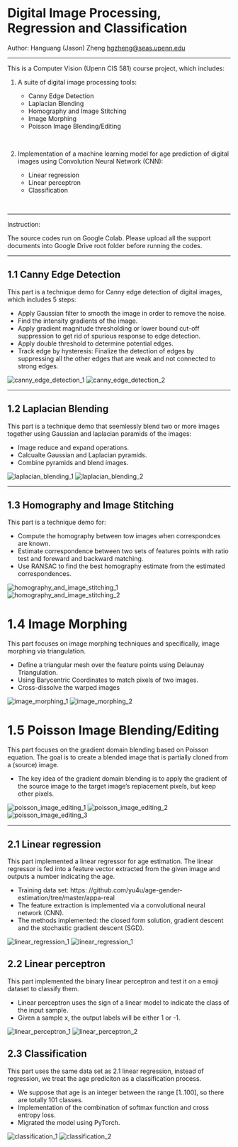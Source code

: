 # Digital Image Processing, Regression and Classification

Author: Hanguang (Jason) Zheng hgzheng@seas.upenn.edu

---

This is a Computer Vision (Upenn CIS 581) course project, which includes:

1. A suite of digital image processing tools:

   - Canny Edge Detection
   - Laplacian Blending
   - Homography and Image Stitching
   - Image Morphing
   - Poisson Image Blending/Editing

&nbsp;

2. Implementation of a machine learning model for age prediction of digital images using Convolution Neural Network (CNN):

   - Linear regression
   - Linear perceptron
   - Classification

&nbsp;

---

Instruction:

The source codes run on Google Colab. Please upload all the support documents into Google Drive root folder before running the codes.

---

## 1.1 Canny Edge Detection

This part is a technique demo for Canny edge detection of digital images, which includes 5 steps:

- Apply Gaussian filter to smooth the image in order to remove the noise.
- Find the intensity gradients of the image.
- Apply gradient magnitude thresholding or lower bound cut-off suppression to get rid of spurious response to edge detection.
- Apply double threshold to determine potential edges.
- Track edge by hysteresis: Finalize the detection of edges by suppressing all the other edges that are weak and not connected to strong edges.

![canny_edge_detection_1](./images/canny_edge_detection_1.png)
![canny_edge_detection_2](./images/canny_edge_detection_2.png)

---

## 1.2 Laplacian Blending

This part is a technique demo that seemlessly blend two or more images together using Gaussian and laplacian paramids of the images:

- Image reduce and expand operations.
- Calcualte Gaussian and Laplacian pyramids.
- Combine pyramids and blend images.

![laplacian_blending_1](./images/laplacian_blending_1.png)
![laplacian_blending_2](./images/laplacian_blending_2.png)

---

## 1.3 Homography and Image Stitching

This part is a technique demo for:

- Compute the homography between tow images when correspondces are known.
- Estimate correspondence between two sets of features points with ratio test and foreward and backward matching.
- Use RANSAC to find the best homography estimate from the estimated correspondences.

![homography_and_image_stitching_1](./images/homography_and_image_stitching_1.png)
![homography_and_image_stitching_2](./images/homography_and_image_stitching_2.png)

# 1.4 Image Morphing

This part focuses on image morphing techniques and specifically, image morphing
via triangulation.

- Define a triangular mesh over the feature points using Delaunay Triangulation.
- Using Barycentric Coordinates to match pixels of two images.
- Cross-dissolve the warped images

![image_morphing_1](./images/image_morphing_1.png)
![image_morphing_2](./images/image_morphing_2.png)

# 1.5 Poisson Image Blending/Editing

This part focuses on the gradient domain blending based on Poisson equation. The goal is to create a blended image that is partially cloned from
a (source) image.

- The key idea of the gradient domain blending is to apply the gradient of the source image to the target image’s replacement pixels, but keep other pixels.

![poisson_image_editing_1](./images/poisson_image_editing_1.png)
![poisson_image_editing_2](./images/poisson_image_editing_2.png)
![poisson_image_editing_3](./images/poisson_image_editing_3.png)

---

## 2.1 Linear regression

This part implemented a linear regressor for age estimation. The
linear regressor is fed into a feature vector extracted from the given image and outputs a number indicating the age.

- Training data set: https:
  //github.com/yu4u/age-gender-estimation/tree/master/appa-real
- The feature extraction is implemented via a convolutional neural network (CNN).
- The methods implemented: the closed form solution, gradient descent and the stochastic gradient descent (SGD).

![linear_regression_1](./images/linear_regression_1.png)
![linear_regression_1](./images/linear_regression_2.png)

## 2.2 Linear perceptron

This part implemented the binary linear perceptron and test it on a emoji dataset to classify them.

- Linear perceptron uses the sign of a linear model to indicate the class of the input sample.
- Given a sample x, the output labels will be either 1 or -1.

![linear_perceptron_1](./images/linear_perceptron_1.png)
![linear_perceptron_2](./images/linear_perceptron_2.png)

## 2.3 Classification

This part uses the same data set as 2.1 linear regression, instead of regression, we treat the age prediciton as a classification process.

- We suppose that age is an integer between the range [1..100], so there are totally 101 classes.
- Implementation of the combination of softmax function and cross entropy loss.
- Migrated the model using PyTorch.

![classification_1](./images/classification_1.png)
![classification_2](./images/classification_2.png)
